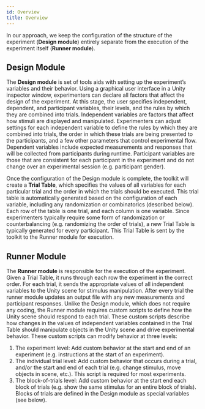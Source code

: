 ```yaml
---
id: Overview
title: Overview
---
```



In our approach, we keep the configuration of the structure of the experiment (**Design module**) entirely separate from the execution of the experiment itself (**Runner module**). 

## Design Module

The **Design module** is set of tools aids with setting up the experiment’s variables and their behavior. Using a graphical user interface in a Unity inspector window, experimenters can declare all factors that affect the design of the experiment. At this stage, the user specifies independent, dependent, and participant variables, their levels, and the rules by which they are combined into trials. Independent variables are factors that affect how stimuli are displayed and manipulated. Experimenters can adjust settings for each independent variable to define the rules by which they are combined into trials, the order in which these trials are being presented to the participants, and a few other parameters that control experimental flow. Dependent variables include expected measurements and responses that will be collected from participants during runtime. Participant variables are those that are consistent for each participant in the experiment and do not change over an experimental session (e.g. participant gender).

Once the configuration of the Design module is complete, the toolkit will create a **Trial Table**, which specifies the values of all variables for each particular trial and the order in which the trials should be executed. This trial table is automatically generated based on the configuration of each variable, including any randomization or combinatorics (described below). Each row of the table is one trial, and each column is one variable. Since experimenters typically require some form of randomization or counterbalancing (e.g. randomizing the order of trials), a new Trial Table is typically generated for every participant. This Trial Table is sent by the toolkit to the Runner module for execution. 

## Runner Module

The **Runner module** is responsible for the execution of the experiment. Given a Trial Table, it runs through each row the experiment in the correct order. For each trial, it sends the appropriate values of all independent variables to the Unity scene for stimulus manipulation. After every trial the runner module updates an output file with any new measurements and participant responses. Unlike the Design module, which does not require any coding, the Runner module requires custom scripts to define how the Unity scene should respond to each trial. These custom scripts describe how changes in the values of independent variables contained in the Trial Table should manipulate objects in the Unity scene and drive experimental behavior. These custom scripts can modify behavior at three levels: 

1. The experiment level: Add custom behavior at the start and end of an experiment (e.g. instructions at the start of an experiment).
2. The individual trial level: Add custom behavior that occurs during a trial, and/or the start and end of each trial (e.g. change stimulus, move objects in scene, etc.). This script is required for most experiments.
3. The block-of-trials level: Add custom behavior at the start end each block of trials (e.g. show the same stimulus for an entire block of trials). Blocks of trials are defined in the Design module as special variables (see below).
